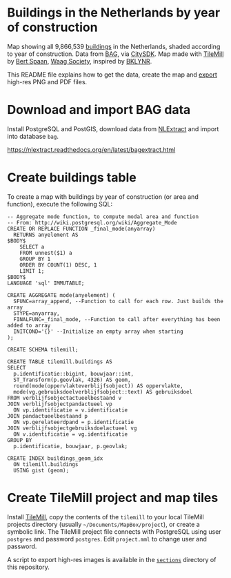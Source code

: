 # Buildings in the Netherlands by year of construction

Map showing all 9,866,539 <a href="http://www.kadaster.nl/web/file?uuid=25da4675-fc9c-47a6-8039-1af04c142965&owner=23cbe925-35ce-4a72-ac8c-a33a0c19ae1e&contentid=2585">buildings</a> in the Netherlands, shaded according to year of construction. Data from <a href="http://www.kadaster.nl/bag">BAG</a>, via <a href="http://citysdk.waag.org/">CitySDK</a>. Map made with <a href="http://www.mapbox.com/tilemill/">TileMill</a> by <a href="mailto:bert@waag.org">Bert Spaan</a>, <a href="http://waag.org/">Waag Society</a>, inspired by <a href="http://bklynr.com/block-by-block-brooklyns-past-and-present/">BKLYNR</a>.

This README file explains how to get the data, create the map and [export](tree/gh-pages/selections) high-res PNG and PDF files.

# Download and import BAG data

Install PostgreSQL and PostGIS, download data from [NLExtract](http://nlextract.nl/) and import into database `bag`.

https://nlextract.readthedocs.org/en/latest/bagextract.html

# Create buildings table

To create a map with buildings by year of construction (or area and function), execute the following SQL:

    -- Aggregate mode function, to compute modal area and function
    -- From: http://wiki.postgresql.org/wiki/Aggregate_Mode
    CREATE OR REPLACE FUNCTION _final_mode(anyarray)
      RETURNS anyelement AS
    $BODY$
        SELECT a
        FROM unnest($1) a
        GROUP BY 1
        ORDER BY COUNT(1) DESC, 1
        LIMIT 1;
    $BODY$
    LANGUAGE 'sql' IMMUTABLE;

    CREATE AGGREGATE mode(anyelement) (
      SFUNC=array_append, --Function to call for each row. Just builds the array
      STYPE=anyarray,
      FINALFUNC=_final_mode, --Function to call after everything has been added to array
      INITCOND='{}' --Initialize an empty array when starting
    );

    CREATE SCHEMA tilemill;

    CREATE TABLE tilemill.buildings AS
    SELECT
      p.identificatie::bigint, bouwjaar::int,
      ST_Transform(p.geovlak, 4326) AS geom,
      round(mode(oppervlakteverblijfsobject)) AS oppervlakte,
      mode(vg.gebruiksdoelverblijfsobject::text) AS gebruiksdoel
    FROM verblijfsobjectactueelbestaand v
    JOIN verblijfsobjectpandactueel vp
      ON vp.identificatie = v.identificatie
    JOIN pandactueelbestaand p
      ON vp.gerelateerdpand = p.identificatie
    JOIN verblijfsobjectgebruiksdoelactueel vg
      ON v.identificatie = vg.identificatie
    GROUP BY
      p.identificatie, bouwjaar, p.geovlak;

    CREATE INDEX buildings_geom_idx
      ON tilemill.buildings
      USING gist (geom);

# Create TileMill project and map tiles

Install [TileMill](https://www.mapbox.com/tilemill/), copy the contents of the `tilemill` to your local TileMill projects directory (usually `~/Documents/MapBox/project`), or create a symbolic link. The TileMill project file connects with PostgreSQL using user `postgres` and password `postgres`. Edit `project.mml` to change user and password.

A script to export high-res images is available in the [`sections`](tree/gh-pages/sections) directory of this repository.
